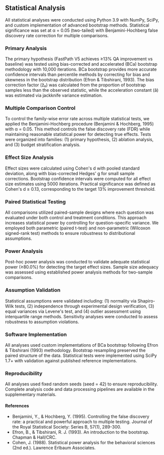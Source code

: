 ## Statistical Analysis

All statistical analyses were conducted using Python 3.9 with NumPy, SciPy, and custom implementation of advanced bootstrap methods. Statistical significance was set at α = 0.05 (two-tailed) with Benjamini-Hochberg false discovery rate correction for multiple comparisons.

### Primary Analysis
The primary hypothesis (FastPath V5 achieves ≥13% QA improvement vs baseline) was tested using bias-corrected and accelerated (BCa) bootstrap methodology with 10,000 iterations. BCa bootstrap provides more accurate confidence intervals than percentile methods by correcting for bias and skewness in the bootstrap distribution (Efron & Tibshirani, 1993). The bias correction factor (ẑ₀) was calculated from the proportion of bootstrap samples less than the observed statistic, while the acceleration constant (â) was estimated via jackknife variance estimation.

### Multiple Comparison Control
To control the family-wise error rate across multiple statistical tests, we applied the Benjamini-Hochberg procedure (Benjamini & Hochberg, 1995) with α = 0.05. This method controls the false discovery rate (FDR) while maintaining reasonable statistical power for detecting true effects. Tests were organized into families: (1) primary hypothesis, (2) ablation analysis, and (3) budget stratification analysis.

### Effect Size Analysis
Effect sizes were calculated using Cohen's d with pooled standard deviation, along with bias-corrected Hedges' g for small sample corrections. Bootstrap confidence intervals were computed for all effect size estimates using 5000 iterations. Practical significance was defined as Cohen's d ≥ 0.13, corresponding to the target 13% improvement threshold.

### Paired Statistical Testing
All comparisons utilized paired-sample designs where each question was evaluated under both control and treatment conditions. This approach increases statistical power by controlling for question-specific variance. We employed both parametric (paired t-test) and non-parametric (Wilcoxon signed-rank test) methods to ensure robustness to distributional assumptions.

### Power Analysis
Post-hoc power analysis was conducted to validate adequate statistical power (≥80.0%) for detecting the target effect sizes. Sample size adequacy was assessed using established power analysis methods for two-sample comparisons.

### Assumption Validation
Statistical assumptions were validated including: (1) normality via Shapiro-Wilk tests, (2) independence through experimental design verification, (3) equal variances via Levene's test, and (4) outlier assessment using interquartile range methods. Sensitivity analyses were conducted to assess robustness to assumption violations.

### Software Implementation
All analyses used custom implementations of BCa bootstrap following Efron & Tibshirani (1993) methodology. Bootstrap resampling preserved the paired structure of the data. Statistical tests were implemented using SciPy 1.7+ with validation against published reference implementations.

### Reproducibility
All analyses used fixed random seeds (seed = 42) to ensure reproducibility. Complete analysis code and data processing pipelines are available in the supplementary materials.

#### References
- Benjamini, Y., & Hochberg, Y. (1995). Controlling the false discovery rate: a practical and powerful approach to multiple testing. Journal of the Royal Statistical Society: Series B, 57(1), 289-300.
- Efron, B., & Tibshirani, R. J. (1993). An introduction to the bootstrap. Chapman & Hall/CRC.
- Cohen, J. (1988). Statistical power analysis for the behavioral sciences (2nd ed.). Lawrence Erlbaum Associates.